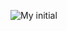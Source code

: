 ![My initial](https://user-images.githubusercontent.com/88210093/139859484-a8f0f4f0-9a37-47a7-892f-6f67869e2828.jpg)
